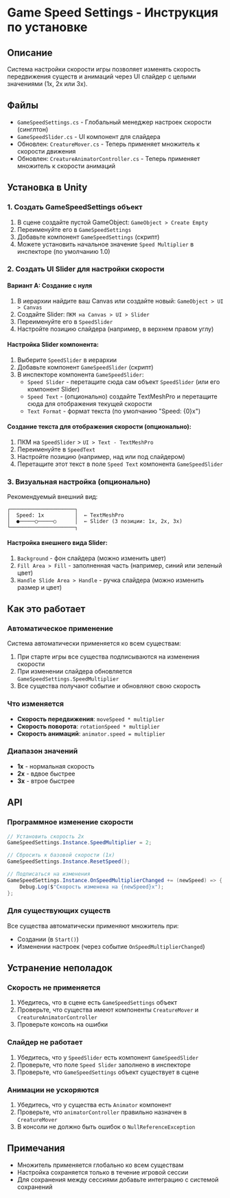 # Game Speed Settings - Инструкция по установке

## Описание
Система настройки скорости игры позволяет изменять скорость передвижения существ и анимаций через UI слайдер с целыми значениями (1x, 2x или 3x).

## Файлы
- `GameSpeedSettings.cs` - Глобальный менеджер настроек скорости (синглтон)
- `GameSpeedSlider.cs` - UI компонент для слайдера
- Обновлен: `CreatureMover.cs` - Теперь применяет множитель к скорости движения
- Обновлен: `CreatureAnimatorController.cs` - Теперь применяет множитель к скорости анимаций

## Установка в Unity

### 1. Создать GameSpeedSettings объект
1. В сцене создайте пустой GameObject: `GameObject > Create Empty`
2. Переименуйте его в `GameSpeedSettings`
3. Добавьте компонент `GameSpeedSettings` (скрипт)
4. Можете установить начальное значение `Speed Multiplier` в инспекторе (по умолчанию 1.0)

### 2. Создать UI Slider для настройки скорости

#### Вариант A: Создание с нуля
1. В иерархии найдите ваш Canvas или создайте новый: `GameObject > UI > Canvas`
2. Создайте Slider: `ПКМ на Canvas > UI > Slider`
3. Переименуйте его в `SpeedSlider`
4. Настройте позицию слайдера (например, в верхнем правом углу)

#### Настройка Slider компонента:
1. Выберите `SpeedSlider` в иерархии
2. Добавьте компонент `GameSpeedSlider` (скрипт)
3. В инспекторе компонента `GameSpeedSlider`:
   - `Speed Slider` - перетащите сюда сам объект `SpeedSlider` (или его компонент Slider)
   - `Speed Text` - (опционально) создайте TextMeshPro и перетащите сюда для отображения текущей скорости
   - `Text Format` - формат текста (по умолчанию "Speed: {0}x")

#### Создание текста для отображения скорости (опционально):
1. ПКМ на `SpeedSlider` > `UI > Text - TextMeshPro`
2. Переименуйте в `SpeedText`
3. Настройте позицию (например, над или под слайдером)
4. Перетащите этот текст в поле `Speed Text` компонента `GameSpeedSlider`

### 3. Визуальная настройка (опционально)

Рекомендуемый внешний вид:
```
┌─────────────────────┐
│  Speed: 1x          │  ← TextMeshPro
│  ●─────○─────○      │  ← Slider (3 позиции: 1x, 2x, 3x)
└─────────────────────┐
```

#### Настройка внешнего вида Slider:
1. `Background` - фон слайдера (можно изменить цвет)
2. `Fill Area > Fill` - заполненная часть (например, синий или зеленый цвет)
3. `Handle Slide Area > Handle` - ручка слайдера (можно изменить размер и цвет)

## Как это работает

### Автоматическое применение
Система автоматически применяется ко всем существам:
1. При старте игры все существа подписываются на изменения скорости
2. При изменении слайдера обновляется `GameSpeedSettings.SpeedMultiplier`
3. Все существа получают событие и обновляют свою скорость

### Что изменяется
- **Скорость передвижения**: `moveSpeed * multiplier`
- **Скорость поворота**: `rotationSpeed * multiplier`
- **Скорость анимаций**: `animator.speed = multiplier`

### Диапазон значений
- **1x** - нормальная скорость
- **2x** - вдвое быстрее
- **3x** - втрое быстрее

## API

### Программное изменение скорости
```csharp
// Установить скорость 2x
GameSpeedSettings.Instance.SpeedMultiplier = 2;

// Сбросить к базовой скорости (1x)
GameSpeedSettings.Instance.ResetSpeed();

// Подписаться на изменения
GameSpeedSettings.Instance.OnSpeedMultiplierChanged += (newSpeed) => {
    Debug.Log($"Скорость изменена на {newSpeed}x");
};
```

### Для существующих существ
Все существа автоматически применяют множитель при:
- Создании (в `Start()`)
- Изменении настроек (через событие `OnSpeedMultiplierChanged`)

## Устранение неполадок

### Скорость не применяется
1. Убедитесь, что в сцене есть `GameSpeedSettings` объект
2. Проверьте, что существа имеют компоненты `CreatureMover` и `CreatureAnimatorController`
3. Проверьте консоль на ошибки

### Слайдер не работает
1. Убедитесь, что у `SpeedSlider` есть компонент `GameSpeedSlider`
2. Проверьте, что поле `Speed Slider` заполнено в инспекторе
3. Проверьте, что `GameSpeedSettings` объект существует в сцене

### Анимации не ускоряются
1. Убедитесь, что у существа есть `Animator` компонент
2. Проверьте, что `animatorController` правильно назначен в `CreatureMover`
3. В консоли не должно быть ошибок о `NullReferenceException`

## Примечания
- Множитель применяется глобально ко всем существам
- Настройка сохраняется только в течение игровой сессии
- Для сохранения между сессиями добавьте интеграцию с системой сохранений

